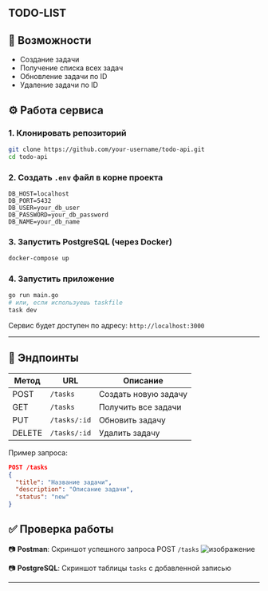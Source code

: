 ## TODO-LIST
## 🚀 Возможности

- Создание задачи  
- Получение списка всех задач  
- Обновление задачи по ID  
- Удаление задачи по ID  

## ⚙️ Работа сервиса

### 1. Клонировать репозиторий

```bash
git clone https://github.com/your-username/todo-api.git
cd todo-api
````

### 2. Создать `.env` файл в корне проекта

```env
DB_HOST=localhost
DB_PORT=5432
DB_USER=your_db_user
DB_PASSWORD=your_db_password
DB_NAME=your_db_name
```

### 3. Запустить PostgreSQL (через Docker)

```bash
docker-compose up
```

### 4. Запустить приложение

```bash
go run main.go
# или, если используешь taskfile
task dev
```

Сервис будет доступен по адресу: `http://localhost:3000`

---

## 📌 Эндпоинты

| Метод  | URL          | Описание             |
| ------ | ------------ | -------------------- |
| POST   | `/tasks`     | Создать новую задачу |
| GET    | `/tasks`     | Получить все задачи  |
| PUT    | `/tasks/:id` | Обновить задачу      |
| DELETE | `/tasks/:id` | Удалить задачу       |

Пример запроса:

```json
POST /tasks
{
  "title": "Название задачи",
  "description": "Описание задачи",
  "status": "new"
}
```

## ✅ Проверка работы

📷 **Postman**:
Скриншот успешного запроса POST `/tasks`
![изображение](https://github.com/user-attachments/assets/ef3eef11-a383-4a3e-9337-cf2e6df2a929)



📷 **PostgreSQL**:
Скриншот таблицы `tasks` с добавленной записью

---
